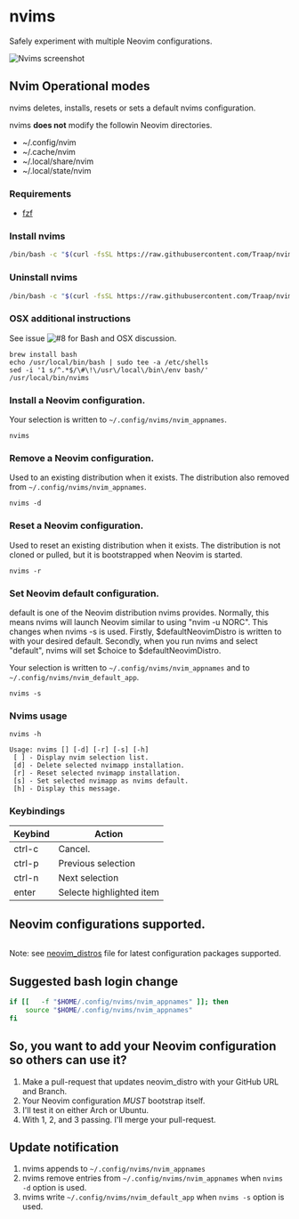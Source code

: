 # nvims
Safely experiment with multiple Neovim configurations.

![Nvims screenshot](https://github.com/Traap/nvims/blob/master/nvims.png)

## Nvim Operational modes
nvims deletes, installs, resets or sets a default nvims configuration.

nvims **does not** modify the followin Neovim directories.
* ~/.config/nvim
* ~/.cache/nvim
* ~/.local/share/nvim
* ~/.local/state/nvim

### Requirements
- [fzf](https://github.com/junegunn/fzf)

### Install nvims

```bash
/bin/bash -c "$(curl -fsSL https://raw.githubusercontent.com/Traap/nvims/master/install.sh)"
```
### Uninstall nvims
```bash
/bin/bash -c "$(curl -fsSL https://raw.githubusercontent.com/Traap/nvims/master/uninstall.sh)"
```

### OSX additional instructions
See issue ![#8](https://github.com/Traap/nvims/issues/8) for Bash and OSX discussion.

```
brew install bash
echo /usr/local/bin/bash | sudo tee -a /etc/shells
sed -i '1 s/^.*$/\#\!\/usr\/local\/bin\/env bash/' /usr/local/bin/nvims
```

### Install a Neovim configuration.
Your selection is written to `~/.config/nvims/nvim_appnames`.

```
nvims
```

### Remove a Neovim configuration.
Used to an existing distribution when it exists.  The distribution also removed
from `~/.config/nvims/nvim_appnames`.
```
nvims -d
```

### Reset a Neovim configuration.
Used to reset an existing distribution when it exists.  The distribution is not
cloned or pulled, but it is bootstrapped when Neovim is started.
```
nvims -r
```

### Set Neovim default configuration.
default is one of the Neovim distribution nvims provides.  Normally, this
means nvims will launch Neovim similar to using "nvim -u NORC".  This changes
when nvims -s is used.  Firstly, $defaultNeovimDistro is written to with your
desired default. Secondly, when you run nvims and select "default", nvims
will set $choice to $defaultNeovimDistro.

Your selection is written to `~/.config/nvims/nvim_appnames` and to
`~/.config/nvims/nvim_default_app`.
```
nvims -s
```

### Nvims usage
```
nvims -h
```
```log
Usage: nvims [] [-d] [-r] [-s] [-h]
 [ ] - Display nvim selection list.
 [d] - Delete selected nvimapp installation.
 [r] - Reset selected nvimapp installation.
 [s] - Set selected nvimapp as nvims default.
 [h] - Display this message.
```

### Keybindings
| Keybind | Action
| ---     | ---
| ctrl-c  | Cancel.
| ctrl-p  | Previous selection
| ctrl-n  | Next selection
| enter   | Selecte highlighted item

## Neovim configurations supported.
```bash
```
Note: see
[neovim_distros](https://github.com/Traap/nvims/blob/master/neovim_distros)
file for latest configuration packages supported.

## Suggested bash login change
```bash
if [[   -f "$HOME/.config/nvims/nvim_appnames" ]]; then
	source "$HOME/.config/nvims/nvim_appnames"
fi
```

## So, you want to add your Neovim configuration so others can use it?
1. Make a pull-request that updates neovim_distro with your GitHub URL and Branch.
2. Your Neovim configuration *MUST* bootstrap itself.
3. I'll test it on either Arch or Ubuntu.
4. With 1, 2, and 3 passing. I'll merge your pull-request.

## Update notification
1. nvims appends to ```~/.config/nvims/nvim_appnames```
2. nvims remove entries from ```~/.config/nvims/nvim_appnames``` when
   ```nvims -d``` option is used.
3. nvims write ```~/.config/nvims/nvim_default_app``` when ```nvims -s``` option
   is used.

